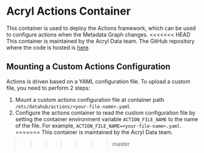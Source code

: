 # Acryl Actions Container

This container is used to deploy the Actions framework, which can be used to configure actions when the Metadata Graph changes.
<<<<<<< HEAD
This container is maintained by the Acryl Data team. The GitHub repository where the code is hosted is [here](https://github.com/acryldata/trigger-happy). 

## Mounting a Custom Actions Configuration

Actions is driven based on a YAML configuration file. To upload a custom file, you need to perform 2 steps:

1. Mount a custom actions configuration file at container path `/etc/datahub/actions/<your-file-name>.yaml`
2. Configure the actions container to read the custom configuration file by setting the container environment variable `ACTION_FILE_NAME` to the name of the file.
For example, `ACTION_FILE_NAME=<your-file-name>.yaml`. 
=======
This container is maintained by the Acryl Data team.
>>>>>>> master